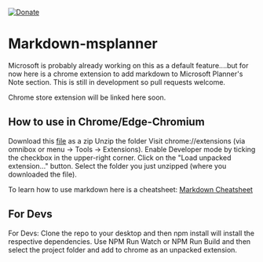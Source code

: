 [![Donate](https://img.shields.io/badge/Donate-PayPal-green.svg)](https://www.paypal.com/donate?business=5DZP7QEDWW85A&currency_code=AUD)

#  Markdown-msplanner 

Microsoft is probably already working on this as a default feature....but for now here is a chrome extension to add markdown to Microsoft Planner's Note section. This is still in development so pull requests welcome.

Chrome store extension will be linked here soon.

## How to use in Chrome/Edge-Chromium

Download this <a href ="https://github.com/MattHeffNT/markdown-msplanner/archive/master.zip" download>file</a> as a zip
Unzip the folder
Visit chrome://extensions (via omnibox or menu -> Tools -> Extensions). Enable Developer mode by ticking the checkbox in the upper-right corner.
Click on the "Load unpacked extension..." button. Select the folder you just unzipped (where you downloaded the file).

To learn how to use markdown here is a cheatsheet: <a href ="https://www.markdownguide.org/cheat-sheet/">Markdown Cheatsheet</a>

## For Devs

For Devs: Clone the repo to your desktop and then npm install will install the respective dependencies. Use NPM Run Watch or NPM Run Build and then select the project folder and add to chrome as an unpacked extension. 

